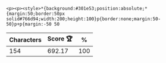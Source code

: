 `<p><p><style>*{background:#301e53;position:absolute;*{margin:50;border:50px solid#766d94;width:200;height:100}p{border:none;margin:50-50}p+p{margin:-50 50`

| Characters | Score 🏆 | %   |
| ---------- | -------- | --- |
| 154        | 692.17   | 100 |
